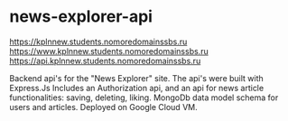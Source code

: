 # news-explorer-api

https://kplnnew.students.nomoredomainssbs.ru
https://www.kplnnew.students.nomoredomainssbs.ru
https://api.kplnnew.students.nomoredomainssbs.ru

Backend api's for the "News Explorer" site. The api's  were built with Express.Js
Includes an Authorization api, and an api for news article functionalities: saving, deleting, liking.
MongoDb data model schema for users and articles. 
Deployed on Google Cloud VM.

